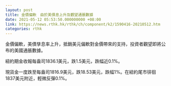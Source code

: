 ```yaml
---
layout: post
title: 金價偏軟　由於美債息上升及觀望通脹數據
date: 2021-05-12 05:53:50.000000000 +08:00
link: https://news.rthk.hk/rthk/ch/component/k2/1590416-20210512.htm
categories: rthk
---
```


金價偏軟，美債孳息率上升，抵銷美元偏軟對金價帶來的支持，投資者觀望即將公布的美國通脹數據。

紐約期金收報每盎司1836.1美元，跌1.5美元，跌幅近0.1%。

現貨金一度跌至每盎司1816.9美元，跌18.53美元，跌幅1%。在紐約尾市徘徊1837美元附近，輕微反彈0.1%。
